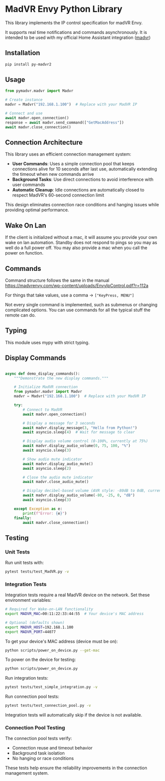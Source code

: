 # MadVR Envy Python Library

This library implements the IP control specification for madVR Envy.

It supports real time notifications and commands asynchronously. It is intended to be used with my official Home Assistant integration ([madvr](https://www.home-assistant.io/integrations/madvr/))

## Installation

```bash
pip install py-madvr2
```

## Usage

```python
from pymadvr.madvr import Madvr

# Create instance
madvr = Madvr("192.168.1.100")  # Replace with your MadVR IP

# Connect and use
await madvr.open_connection()
response = await madvr.send_command(["GetMacAddress"])
await madvr.close_connection()
```

## Connection Architecture

This library uses an efficient connection management system:

- **User Commands**: Uses a simple connection pool that keeps connections alive for 10 seconds after last use, automatically extending the timeout when new commands arrive
- **Background Tasks**: Use direct connections to avoid interference with user commands
- **Automatic Cleanup**: Idle connections are automatically closed to respect MadVR's 60-second connection limit

This design eliminates connection race conditions and hanging issues while providing optimal performance.

## Wake On Lan

If the client is initialized without a mac, it will assume you provide your own wake on lan automation. Standby does not respond to pings so you may as well do a full power off. You may also provide a mac when you call the power on function.

## Commands

Command structure follows the same in the manual https://madvrenvy.com/wp-content/uploads/EnvyIpControl.pdf?r=112a

For things that take values, use a comma -> `["KeyPress, MENU"]`

Not every single command is implemented, such as submenus or changing complicated options. You can use commands for all the typical stuff the remote can do.

## Typing

This module uses mypy with strict typing.

## Display Commands

```python

async def demo_display_commands():
    """Demonstrate the new display commands."""

    # Initialize MadVR connection
    from pymadvr.madvr import Madvr
    madvr = Madvr("192.168.1.100")  # Replace with your MadVR IP

    try:
        # Connect to MadVR
        await madvr.open_connection()

        # Display a message for 3 seconds
        await madvr.display_message(3, "Hello from Python!")
        await asyncio.sleep(4)  # Wait for message to clear

        # Display audio volume control (0-100%, currently at 75%)
        await madvr.display_audio_volume(0, 75, 100, "%")
        await asyncio.sleep(3)

        # Show audio mute indicator
        await madvr.display_audio_mute()
        await asyncio.sleep(2)

        # Close the audio mute indicator
        await madvr.close_audio_mute()

        # Display decibel-based volume (AVR style: -80dB to 0dB, currently -25dB)
        await madvr.display_audio_volume(-80, -25, 0, "dB")
        await asyncio.sleep(3)

    except Exception as e:
        print(f"Error: {e}")
    finally:
        await madvr.close_connection()
```

## Testing

### Unit Tests

Run unit tests with:
```bash
pytest tests/test_MadVR.py -v
```

### Integration Tests

Integration tests require a real MadVR device on the network. Set these environment variables:

```bash
# Required for Wake-on-LAN functionality
export MADVR_MAC=00:11:22:33:44:55  # Your device's MAC address

# Optional (defaults shown)
export MADVR_HOST=192.168.1.100
export MADVR_PORT=44077
```

To get your device's MAC address (device must be on):
```bash
python scripts/power_on_device.py --get-mac
```

To power on the device for testing:
```bash
python scripts/power_on_device.py
```

Run integration tests:
```bash
pytest tests/test_simple_integration.py -v
```

Run connection pool tests:
```bash
pytest tests/test_connection_pool.py -v
```

Integration tests will automatically skip if the device is not available.

### Connection Pool Testing

The connection pool tests verify:
- Connection reuse and timeout behavior
- Background task isolation
- No hanging or race conditions

These tests help ensure the reliability improvements in the connection management system.
